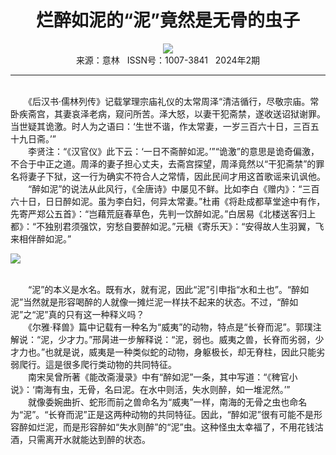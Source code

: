 # <center>烂醉如泥的“泥”竟然是无骨的虫子</center>

<div align=center><img src="http://fslib.vip.qikan.cn/img.ashx?key=%d7%f7%d5%df%a3%ba%d0%ed%ea%cd"></div>

<center>来源：意林   ISSN号：1007-3841   2024年2期</center>

* * *

<br>　　《后汉书·儒林列传》记载掌理宗庙礼仪的太常周泽“清洁循行，尽敬宗庙。常卧疾斋宫，其妻哀泽老病，窥问所苦。泽大怒，以妻干犯斋禁，遂收送诏狱谢罪。当世疑其诡激。时人为之语曰：‘生世不谐，作太常妻，一岁三百六十日，三百五十九日斋。’”  
　　李贤注：“《汉官仪》此下云：‘一日不斋醉如泥。’”“诡激”的意思是诡奇偏激，不合于中正之道。周泽的妻子担心丈夫，去斋宫探望，周泽竟然以“干犯斋禁”的罪名将妻子下狱，这一行为确实不符合人之常情，因此民间才用这首歌谣来讥讽他。  
　　“醉如泥”的说法从此风行，《全唐诗》中屡见不鲜。比如李白《赠内》：“三百六十日，日日醉如泥。虽为李白妇，何异太常妻。”杜甫《将赴成都草堂途中有作，先寄严郑公五首》：“岂藉荒庭春草色，先判一饮醉如泥。”白居易《北楼送客归上都》：“不独别君须强饮，穷愁自要醉如泥。”元稹《寄乐天》：“安得故人生羽翼，飞来相伴醉如泥。”

![](http://img.resource.qikan.cn/markvip/qkimages/yili/yili202402/yili20240248-1-l.jpg)

  
<br>　　“泥”的本义是水名。既有水，就有泥，因此“泥”引申指“水和土也”。“醉如泥”当然就是形容喝醉的人就像一摊烂泥一样扶不起来的状态。不过，“醉如泥”之“泥”真的只有这一种释义吗？  
　　《尔雅·释兽》篇中记载有一种名为“威夷”的动物，特点是“长脊而泥”。郭璞注解说：“泥，少才力。”邢昺进一步解释说：“泥，弱也。威夷之兽，长脊而劣弱，少才力也。”也就是说，威夷是一种类似蛇的动物，身躯极长，却无脊柱，因此只能劣弱爬行。這是很多爬行类动物的共同特征。  
　　南宋吴曾所著《能改斋漫录》中有“醉如泥”一条，其中写道：“《稗官小说》：‘南海有虫，无骨，名曰泥。在水中则活，失水则醉，如一堆泥然。’”  
　　就像委婉曲折、蛇形而前之兽命名为“威夷”一样，南海的无骨之虫也命名为“泥”。“长脊而泥”正是这两种动物的共同特征。因此，“醉如泥”很有可能不是形容醉如烂泥，而是形容醉如“失水则醉”的“泥”虫。这种怪虫太幸福了，不用花钱沽酒，只需离开水就能达到醉的状态。
